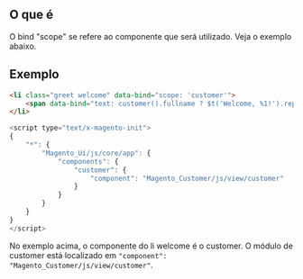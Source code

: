 ## O que é

O bind "scope" se refere ao componente que será utilizado. Veja o exemplo abaixo.

## Exemplo

```html
<li class="greet welcome" data-bind="scope: 'customer'">
    <span data-bind="text: customer().fullname ? $t('Welcome, %1!').replace('%1', customer().fullname) : 'Default welcome msg!'"></span>
</li>
```

```js
<script type="text/x-magento-init">
{
    "*": {
        "Magento_Ui/js/core/app": {
            "components": {
                "customer": {
                    "component": "Magento_Customer/js/view/customer"
                }
            }
        }
    }
}
</script>
```

No exemplo acima, o componente do li welcome é o customer. O módulo de customer está localizado em `"component": "Magento_Customer/js/view/customer"`.